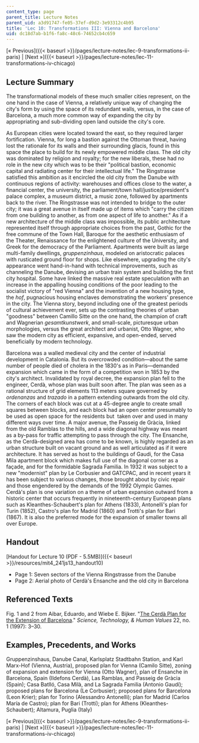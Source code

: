 ```yaml
---
content_type: page
parent_title: Lecture Notes
parent_uid: a3d91747-fe05-37ef-d9d2-3e93312c4b95
title: 'Lec 10: Transformations III: Vienna and Barcelona'
uid: dc18d7ab-b1f6-fa8c-48c6-74652cb4c659
---
```


[« Previous]({{< baseurl >}}/pages/lecture-notes/lec-9-transformations-ii-paris) | [Next »]({{< baseurl >}}/pages/lecture-notes/lec-11-transformations-iv-chicago)

Lecture Summary
---------------

The transformational models of these much smaller cities represent, on the one hand in the case of Vienna, a relatively unique way of changing the city's form by using the space of its redundant walls, versus, in the case of Barcelona, a much more common way of expanding the city by appropriating and sub-dividing open land outside the city's core.

As European cities were located toward the east, so they required larger fortification. Vienna, for long a bastion against the Ottoman threat, having lost the rationale for its walls and their surrounding glacis, found in this space the place to build for its newly empowered middle class. The old city was dominated by religion and royalty; for the new liberals, these had no role in the new city which was to be their "political bastion, economic capital and radiating center for their intellectual life." The Ringstrasse satisfied this ambition as it encircled the old city from the Danube with continuous regions of activity: warehouses and offices close to the water, a financial center, the university, the parliament/town hall/justice/president's palace complex, a museum district, a music zone, followed by apartments back to the river. The Ringstrasse was not intended to bridge to the outer city; it was a great avenue in itself made up of items which "carry the citizen from one building to another, as from one aspect of life to another." As if a new architecture of the middle class was impossible, its public architecture represented itself through appropriate choices from the past, Gothic for the free commune of the Town Hall, Baroque for the aesthetic enthusiasm of the Theater, Renaissance for the enlightened culture of the University, and Greek for the democracy of the Parliament. Apartments were built as large multi-family dwellings, _gruppenzinhaus_, modeled on aristocratic palaces with rusticated ground floor for shops. Like elsewhere, upgrading the city's appearance went hand-in-hand with technical improvements, such as channeling the Danube, devising an urban train system and building the first city hospital. Some have linked the massive real estate speculation with an increase in the appalling housing conditions of the poor leading to the socialist victory of "red Vienna" and the invention of a new housing type, the _hof_, pugnacious housing enclaves demonstrating the workers' presence in the city. The Vienna story, beyond including one of the greatest periods of cultural achievement ever, sets up the contrasting theories of urban "goodness" between Camillo Sitte on the one hand, the champion of craft and Wagnerian _gesamtkunstwerk_, and small-scale, picturesque urban morphologies, versus the great architect and urbanist, Otto Wagner, who saw the modern city as efficient, expansive, and open-ended, served beneficially by modern technology.

Barcelona was a walled medieval city and the center of industrial development in Catalonia. But its overcrowded condition—about the same number of people died of cholera in the 1830's as in Paris—demanded expansion which came in the form of a competition won in 1853 by the city's architect. Invalidated by royal decree, the expansion plan fell to the engineer, Cerdà, whose plan was built soon after. The plan was seen as a rational structure of grid elements 113 meters square governed by _ordenanzas_ and _trazado_ in a pattern extending outwards from the old city. The corners of each block was cut at a 45-degree angle to create small squares between blocks, and each block had an open center presumably to be used as open space for the residents but  taken over and used in many different ways over time. A major avenue, the Passeig de Gràcia, linked from the old Ramblas to the hills, and a wide diagonal highway was meant as a by-pass for traffic attempting to pass through the city. The Ensanche, as the Cerdà-designed area has come to be known, is highly regarded as an urban structure built on vacant ground and as well articulated as if it were architecture. It has served as host to the buildings of Gaudi, for the Casa Mila apartment block which makes full use of the diagonal corner as a façade, and for the formidable Sagrada Familia. In 1932 it was subject to a new "modernist" plan by Le Corbusier and GATCPAC, and in recent years it has been subject to various changes, those brought about by civic repair and those engendered by the demands of the 1992 Olympic Games. Cerdà's plan is one variation on a theme of urban expansion outward from a historic center that occurs frequently in nineteenth-century European plans such as Kleanthes-Schaubert's plan for Athens (1833), Antonelli's plan for Turin (1852), Castro's plan for Madrid (1860) and Trotti's plan for Bari (1867). It is also the preferred mode for the expansion of smaller towns all over Europe.

Handout
-------

[Handout for Lecture 10 (PDF - 5.5MB)]({{< baseurl >}}/resources/mit4_241js13_handout10)

*   Page 1: Seven sectors of the Vienna Ringstrasse from the Danube
*   Page 2: Aerial photo of Cerdà's Ensanche and the old city in Barcelona

Referenced Texts
----------------

Fig. 1 and 2 from Aibar, Eduardo, and Wiebe E. Bijker. "[The Cerdà Plan for the Extension of Barcelona](http://www.jstor.org/stable/689964)." _Science, Technology, & Human Values_ 22, no. 1 (1997): 3–30.

Examples, Precedents, and Works
-------------------------------

Gruppenzinshaus, Danube Canal, Karlsplatz Stadtbahn Station, and Karl Marx-Hof (Vienna, Austria), proposed plan for Vienna (Camilo Sitte), zoning of expansion and extension for Vienna (Otto Wagner), plan of Ensanche in Barcelona, Spain (Ildefons Cerdà), Las Ramblas, and Passeig de Gràcia (Spain); Casa Batlló, Casa Milà, and La Sagrada Familia (Antonio Gaudí); proposed plans for Barcelona (Le Corbusier); proposed plans for Barcelona (Leon Krier); plan for Torino (Alessandro Antonelli); plan for Madrid (Carlos María de Castro); plan for Bari (Trotti); plan for Athens (Kleanthes-Schaubert); Altamura, Puglia (Italy)

[« Previous]({{< baseurl >}}/pages/lecture-notes/lec-9-transformations-ii-paris) | [Next »]({{< baseurl >}}/pages/lecture-notes/lec-11-transformations-iv-chicago)